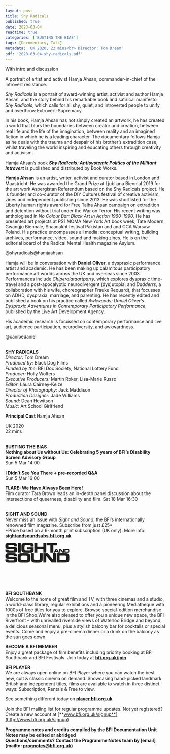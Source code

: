 ```yaml
---
layout: post
title: Shy Radicals
published: true
date: 2023-03-04
readtime: true
categories: ['BUSTING THE BIAS']
tags: [Documentary, Talk]
metadata: 'UK 2020, 22 mins<br> Director: Tom Dream'
pdf: '2023-03-04-shy-radicals.pdf'
---
```

With intro and discussion

A portrait of artist and activist Hamja Ahsan, commander-in-chief of the introvert resistance.

_Shy Radicals_ is a portrait of award-winning artist, activist and author Hamja Ahsan, and the story behind his remarkable book and satirical manifesto _Shy Radicals_, which calls for all shy, quiet, and introverted people to unify and overthrow Extrovert-Supremacy.

In his book, Hamja Ahsan has not simply created an artwork, he has created a world that blurs the boundaries between creator and creation, between real life and the life of the imagination, between reality and an imagined fiction in which he is a leading character. The documentary follows Hamja as he deals with the trauma and despair of his brother’s extradition case, whilst traveling the world inspiring and educating others through creativity and activism.  

Hamja Ahsan’s book **_Shy Radicals: Antisystemic Politics of the Militant Introvert_** is published and distributed by Book Works.  

**Hamja Ahsan** is an artist, writer, activist and curator based in London and Maastricht. He was awarded the Grand Prize at Ljubljana Biennial 2019 for the art work Aspergistan Referendum based on the Shy Radicals project. He is founder and co-curator of the DIY Cultures festival of creative activism, zines and independent publishing since 2013. He was shortlisted for the Liberty human rights award for Free Talha Ahsan campaign on extradition and detention without trial under the War on Terror. His recent writing was anthologised in _No Colour Bar: Black Art in Action 1960-1990_. He has presented art projects at PS1 MOMA New York Art book week, Tate Modern, Gwangju Biennale, Shaanakht festival Pakistan and and CCA Warsaw Poland. His practice encompasses all media: conceptual writing, building archives, performance, video, sound and making zines. He is on the editorial board of the Radical Mental Health magazine Asylum.

@shyradicals@hamjaahsan  

Hamja will be in conversation with **Daniel Oliver**, a dyspraxic performance artist and academic. He has been making up calamitous participatory performance art worlds across the UK and overseas since 2003. Performances include _Chiperalataartparty,_ which explores dyspraxic time-travel and a post-apocalyptic neurodivergent (dys)utopia; and _Dadderrs,_ a collaboration with his wife, choreographer Frauke Requardt, that focusses on ADHD, dyspraxia, marriage, and parenting. He has recently edited and published a book on his practice called _Awkwoods: Daniel Oliver’s Dyspraxic Adventures in Contemporary Participatory Performance_, published by the Live Art Development Agency.

His academic research is focussed on contemporary performance and live art, audience participation, neurodiversity, and awkwardness.

@canibedaniel  
<br>

**SHY RADICALS**  
_Director:_ Tom Dream  
_Produced by:_ Black Dog Films  
_Funded by the:_ BFI Doc Society, National Lottery Fund  
_Producer:_ Holly Wolfers  
_Executive Producers:_ Martin Roker, Lisa-Marie Russo  
_Editor:_ Laura Cairney-Keize  
_Director of Photography:_ Jack Maddison  
_Production Designer:_ Jade Williams  
_Sound:_ Dean Hewitson  
_Music:_ Art School Girlfriend  

**Principal Cast**
Hamja Ahsan  

UK 2020  
22 mins  
<br>

**BUSTING THE BIAS**  
**Nothing about Us without Us: Celebrating 5 years of BFI’s Disability Screen Advisory Group**  
Sun 5 Mar 14:00  

**I Didn’t See You There + pre-recorded Q&A**  
Sun 5 Mar 16:00  

**FLARE: We Have Always Been Here!**  
Film curator Tara Brown leads an in-depth panel discussion about the intersections of queerness, disability and film.
Sat 18 Mar 16:30  
<br>

**SIGHT AND SOUND**<br>
Never miss an issue with _Sight and Sound_, the BFI’s internationally renowned film magazine. Subscribe from just £25*<br>
*Price based on a 6-month print subscription (UK only). More info: [**sightandsoundsubs.bfi.org.uk**](https://sightandsoundsubs.bfi.org.uk/subscribe)

<img style="float: left;" src="/img/sight-and-sound.jpg" width="40%" height="40%"><br><br><br><br><br><br><br><br>

**BFI SOUTHBANK**  
Welcome to the home of great film and TV, with three cinemas and a studio, a world-class library, regular exhibitions and a pioneering Mediatheque with 1000s of free titles for you to explore. Browse special-edition merchandise in the BFI Shop.We&#39;re also pleased to offer you a unique new space, the BFI Riverfront – with unrivalled riverside views of Waterloo Bridge and beyond, a delicious seasonal menu, plus a stylish balcony bar for cocktails or special events. Come and enjoy a pre-cinema dinner or a drink on the balcony as the sun goes down.  

**BECOME A BFI MEMBER**  
Enjoy a great package of film benefits including priority booking at BFI Southbank and BFI Festivals. Join today at [**bfi.org.uk/join**](http://www.bfi.org.uk/join)  

**BFI PLAYER**  
 We are always open online on BFI Player where you can watch the best new, cult &amp; classic cinema on demand. Showcasing hand-picked landmark British and independent titles, films are available to watch in three distinct ways: Subscription, Rentals &amp; Free to view.  

See something different today on [**player.bfi.org.uk**](https://player.bfi.org.uk)  

Join the BFI mailing list for regular programme updates. Not yet registered? Create a new account at [**www.bfi.org.uk/signup**](http://www.bfi.org.uk/signup)

**Programme notes and credits compiled by the BFI Documentation Unit  
Notes may be edited or abridged  
Questions/comments? Contact the Programme Notes team by [email](mailto: prognotes@bfi.org.uk)**
<!--stackedit_data:
eyJoaXN0b3J5IjpbLTE0MDIzNDY4ODNdfQ==
-->
